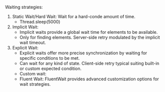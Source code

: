 Waiting strategies:

1. Static Wait/Hard Wait: Wait for a hard-conde amount of time.
    - Thread.sleep(5000)
2. Implicit Wait:
    - Implicit waits provide a global wait time for elements to be available.
    - Only for finding elements. Server-side retry modulated by the implicit wait timeout.
3. Explicit Wait:
    - Explicit waits offer more precise synchronization by waiting for specific conditions to be met.
    - Can wait for any kind of state. Client-side retry typical suiting built-in or custom expected condition.
    - Custom wait:
    - Fluent Wait: FluentWait provides advanced customization options for wait strategies.

 